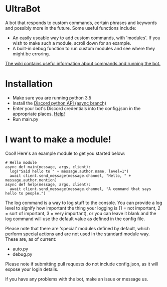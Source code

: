 # UltraBot

A bot that responds to custom commands, certain phrases and keywords and possibly more in the future. Some useful functions include:

- An easily useable way to add custom commands, with 'modules'. If you wish to make such a module, scroll down for an example.
- A built-in debug function to run custom modules and see where they might be erroring.

[The wiki contains useful information about commands and running the bot.](https://github.com/elephantLocator/UltraBot/wiki)

# Installation

- Make sure you are running python 3.5
- Install the [Discord python API (async branch)](https://github.com/Rapptz/discord.py)
- Enter your bot's Discord credentials into the config.json in the appropriate places.  [Help!](https://github.com/elephantLocator/UltraBot/wiki/Config.json)
- Run main.py

# I want to make a module!

Cool! Here's an example module to get you started below:
```
# Hello module
async def main(message, args, client):
  log("Said hello to " + message.author.name, level=1")
  await client.send_message(message.channel, "Hello, " + message.author.mention)
async def help(message, args, client):
  await client.send_message(message.channel, "A command that says hello to people.")
```

The log command is a way to log stuff to the console. You can provide a log level to signify how important the thing your logging is (1 = not important, 2 = sort of important, 3 = very important), or you can leave it blank and the log command will use the default value as defined in the config file.

Please note that there are 'special' modules defined by default, which perform special actions and are not used in the standard module way. These are, as of current:
- auto.py
- debug.py

Please note if submitting pull requests do not include config.json, as it will expose your login details.

If you have any problems with the bot, make an issue or message us.
